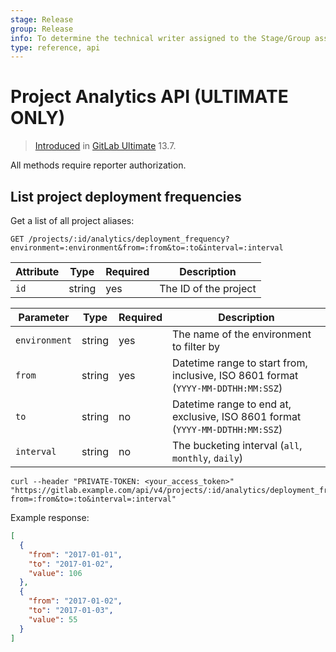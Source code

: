 ```yaml
---
stage: Release
group: Release
info: To determine the technical writer assigned to the Stage/Group associated with this page, see https://about.gitlab.com/handbook/engineering/ux/technical-writing/#assignments
type: reference, api
---
```


# Project Analytics API **(ULTIMATE ONLY)**

> [Introduced](https://gitlab.com/gitlab-org/gitlab/-/issues/279039) in [GitLab Ultimate](https://about.gitlab.com/pricing/) 13.7.

All methods require reporter authorization.

## List project deployment frequencies

Get a list of all project aliases:

```plaintext
GET /projects/:id/analytics/deployment_frequency?environment=:environment&from=:from&to=:to&interval=:interval
```

| Attribute    | Type   | Required | Description           |
|--------------|--------|----------|-----------------------|
| `id`         | string | yes      | The ID of the project |

| Parameter    | Type   | Required | Description           |
|--------------|--------|----------|-----------------------|
| `environment`| string | yes      | The name of the environment to filter by |
| `from`       | string | yes      | Datetime range to start from, inclusive, ISO 8601 format (`YYYY-MM-DDTHH:MM:SSZ`) |
| `to`         | string | no       | Datetime range to end at, exclusive, ISO 8601 format (`YYYY-MM-DDTHH:MM:SSZ`) |
| `interval`   | string | no       | The bucketing interval (`all`, `monthly`, `daily`) |

```shell
curl --header "PRIVATE-TOKEN: <your_access_token>" "https://gitlab.example.com/api/v4/projects/:id/analytics/deployment_frequency?from=:from&to=:to&interval=:interval"
```

Example response:

```json
[
  {
    "from": "2017-01-01",
    "to": "2017-01-02",
    "value": 106
  },
  {
    "from": "2017-01-02",
    "to": "2017-01-03",
    "value": 55
  }
]
```
